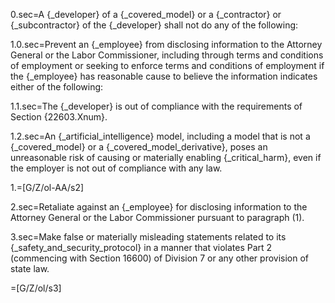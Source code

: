 0.sec=A {_developer} of a {_covered_model} or a {_contractor} or {_subcontractor} of the {_developer} shall not do any of the following:

1.0.sec=Prevent an {_employee} from disclosing information to the Attorney General or the Labor Commissioner, including through terms and conditions of employment or seeking to enforce terms and conditions of employment if the {_employee} has reasonable cause to believe the information indicates either of the following:

1.1.sec=The {_developer} is out of compliance with the requirements of Section {22603.Xnum}.

1.2.sec=An {_artificial_intelligence} model, including a model that is not a {_covered_model} or a {_covered_model_derivative}, poses an unreasonable risk of causing or materially enabling {_critical_harm}, even if the employer is not out of compliance with any law.

1.=[G/Z/ol-AA/s2]

2.sec=Retaliate against an {_employee} for disclosing information to the Attorney General or the Labor Commissioner pursuant to paragraph (1).

3.sec=Make false or materially misleading statements related to its {_safety_and_security_protocol} in a manner that violates Part 2 (commencing with Section 16600) of Division 7 or any other provision of state law.

=[G/Z/ol/s3]
